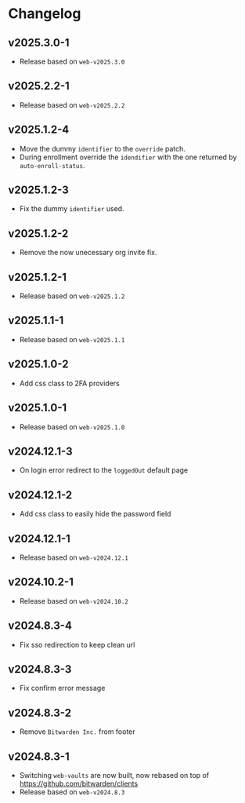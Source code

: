 # Changelog

## v2025.3.0-1

- Release based on `web-v2025.3.0`

## v2025.2.2-1

- Release based on `web-v2025.2.2`

## v2025.1.2-4

- Move the dummy `identifier` to the `override` patch.
- During enrollment override the `idendifier` with the one returned by `auto-enroll-status`.

## v2025.1.2-3

- Fix the dummy `identifier` used.

## v2025.1.2-2

- Remove the now unecessary org invite fix.

## v2025.1.2-1

- Release based on `web-v2025.1.2`

## v2025.1.1-1

- Release based on `web-v2025.1.1`

## v2025.1.0-2

- Add css class to 2FA providers

## v2025.1.0-1

- Release based on `web-v2025.1.0`

## v2024.12.1-3

- On login error redirect to the `loggedOut` default page

## v2024.12.1-2

- Add css class to easily hide the password field

## v2024.12.1-1

- Release based on `web-v2024.12.1`

## v2024.10.2-1

- Release based on `web-v2024.10.2`

## v2024.8.3-4

- Fix sso redirection to keep clean url

## v2024.8.3-3

- Fix confirm error message

## v2024.8.3-2

- Remove `Bitwarden Inc.` from footer

## v2024.8.3-1

- Switching `web-vaults` are now built, now rebased on top of https://github.com/bitwarden/clients
- Release based on `web-v2024.8.3`
